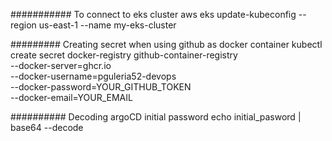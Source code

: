 ########### To connect to eks cluster
aws eks update-kubeconfig --region us-east-1 --name my-eks-cluster

######### Creating secret when using github as docker container
kubectl create secret docker-registry github-container-registry \
  --docker-server=ghcr.io \
  --docker-username=pguleria52-devops \
  --docker-password=YOUR_GITHUB_TOKEN \
  --docker-email=YOUR_EMAIL

  ########## Decoding argoCD initial password
  echo initial_pasword | base64 --decode
